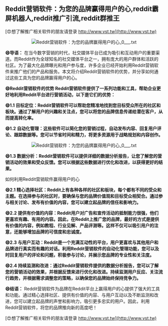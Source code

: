 ## **Reddit营销软件：为您的品牌赢得用户的心,reddit霸屏机器人,reddit推广引流,reddit群推王**

[😍想了解推广相关软件的朋友请登录 http://www.vst.tw](http://www.vst.tw)

 <center><img src="https://vst.tw/MP4/tuiguang/png/1.png" alt="Reddit营销软件：为您的品牌赢得用户的心_0___.txt"></center>

**😄导语：**
在当今数字营销的时代，社交媒体平台已成为吸引和互动用户的重要渠道。而Reddit作为全球知名的社交媒体平台之一，拥有庞大的用户群体和活跃的社区。为了最大化品牌曝光和用户参与度，许多企业已经开始利用Reddit营销软件来推广他们的产品和服务。本文将介绍Reddit营销软件的优势，并分享如何通过这些工具为您的品牌赢得用户的心。

**😄Reddit营销软件的优势 Reddit营销软件提供了一系列功能和工具，帮助企业更好地利用Reddit平台进行营销活动，以下是它们的优势：**

**😄1.1 目标定位：Reddit营销软件可以帮助您精准地找到您目标受众所在的社区和板块。通过了解用户的兴趣和关注点，您可以将您的品牌信息传递给潜在客户，从而提高转化率。**

**😄1.2 自动化管理：这些软件可以简化您的营销过程，自动发布内容、回复用户评论、跟踪数据等。您可以节省时间和精力，将更多资源用于战略规划和内容创作。**

 <center><img src="https://vst.tw/MP4/tuiguang/png/7.png" alt="Reddit营销软件：为您的品牌赢得用户的心_0___.txt"></center>

**😄1.3 数据分析：Reddit营销软件可以提供详细的数据分析报告，让您了解您的营销活动的效果和受众反馈。您可以根据这些数据进行优化和改进，以获得更好的结果。**

如何利用Reddit营销软件赢得用户的心

**😄2.1 精心选择社区：Reddit上有各种各样的社区和板块，每个都有不同的受众和主题。在选择参与的社区时，要确保与您的品牌价值观和目标受众相契合。通过参与相关讨论、发布有价值的内容，您可以建立起品牌的信任和影响力。**

**😄2.2 提供有价值的内容：Reddit用户对广告和宣传活动的抵制能力很强，他们更喜欢有趣、有用的内容。因此，在Reddit上推广您的品牌，最好的方式是提供有价值的内容，例如教程、行业见解、产品评测等。这样不仅可以吸引用户的注意，还能够增加品牌的可信度和忠诚度。**

**😄2.3 与用户互动：Reddit是一个充满互动性的平台，用户更喜欢与其他用户和品牌进行真实而有趣的对话。利用Reddit营销软件的自动化管理功能，您可以及时回复用户的评论和问题，积极参与讨论，并展示您品牌的专业性和关注度。**

**😄2.4 持续监测和改进：通过Reddit营销软件提供的数据分析报告，您可以了解您的营销活动的效果，并根据反馈来进行优化和改进。持续监测用户反应、关注流行趋势，并根据需求调整您的策略，以确保您的品牌始终保持竞争力。**

**😄结语：**
Reddit营销软件为品牌在Reddit平台上赢得用户的心提供了强大的工具和功能。通过精心选择社区、提供有价值的内容、与用户互动以及不断监测和改进，您可以建立起品牌的声誉和影响力，吸引更多忠实的用户。因此，利用Reddit营销软件，将您的品牌推向新的高度吧！

[😍想了解推广相关软件的朋友请登录 http://www.vst.tw](http://www.vst.tw)



